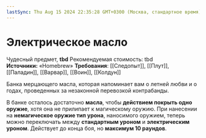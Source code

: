 ```yaml
---
lastSync: Thu Aug 15 2024 22:35:28 GMT+0300 (Москва, стандартное время)
---
```

# Электрическое масло

Чудесный предмет, **tbd**
Рекомендуемая стоимость: tbd
**Источники:** «Homebrew»
**Требования**: [[Следопыт]], [[Плут]], [[Паладин]], [[Варвар]], [[Воин]], [[Колдун]]

Банка мерцающего масла, которая напоминает вам о летней любви и о годах, проведенных за незаконной перевозкой контрабанды.

В банке осталось достаточно **масла**, чтобы **действием покрыть одно оружие**, хотя она не прилипает к магическому оружию. При нанесении на **немагическое оружие тип урона**, наносимого оружием, теперь можно переключать между **стандартным уроном** и **электрическим уроном**. Действует до конца боя, но **максимум 10 раундов**.